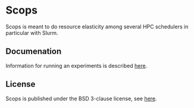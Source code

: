 
# Scops

Scops is meant to do resource elasticity among several HPC schedulers in particular with Slurm.

## Documenation

Information for running an experiments is described [here](https://github.com/eth-cscs/scops/wiki/Running-an-experiment).

## License
Scops is published under the BSD 3-clause license, see [here](LICENSE).
